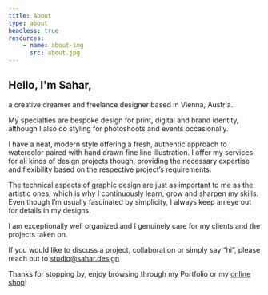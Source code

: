 ```yaml
---
title: About
type: about
headless: true
resources:
    - name: about-img
      src: about.jpg
---
```


## Hello, I'm Sahar, 

a creative dreamer and freelance designer based in Vienna, Austria.

My specialties are bespoke design for print, digital and brand identity, although I also do styling for photoshoots and events occasionally.

I have a neat, modern style offering a fresh, authentic approach to watercolor paired with hand drawn fine line illustration. I offer my services for all kinds of design projects though, providing the necessary expertise and flexibility based on the respective project’s requirements. 

The technical aspects of graphic design are just as important to me as the artistic ones, which is why I continuously learn, grow and sharpen my skills. Even though I’m usually fascinated by simplicity, I always keep an eye out for details in my designs.

I am exceptionally well organized and I genuinely care for my clients and the projects taken on. 

If you would like to discuss a project, collaboration or simply say “hi”, please reach out to [studio@sahar.design](mailto:studio@sahar.design)

Thanks for stopping by, enjoy browsing through my Portfolio or my [online shop](/shop)!